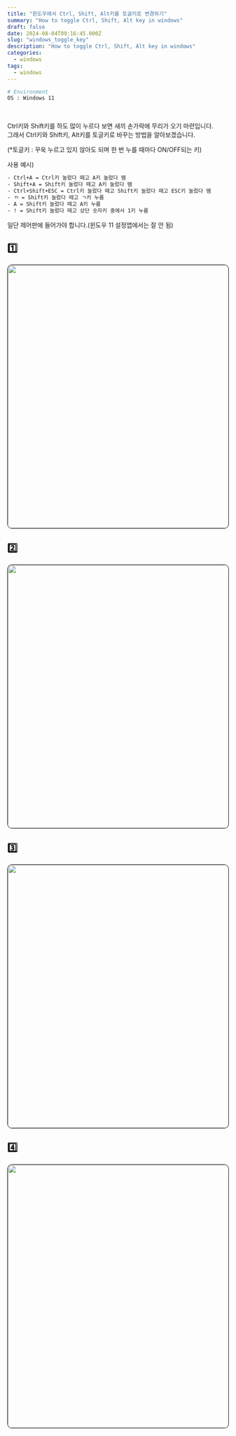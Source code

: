 ```yaml
---
title: "윈도우에서 Ctrl, Shift, Alt키를 토글키로 변경하기"
summary: "How to toggle Ctrl, Shift, Alt key in windows"
draft: false
date: 2024-08-04T09:16:45.000Z
slug: "windows_toggle_key"
description: "How to toggle Ctrl, Shift, Alt key in windows"
categories:
  - windows
tags:
  - windows
---
```


```bash
# Environment
OS : Windows 11
```
<br>

Ctrl키와 Shift키를 하도 많이 누르다 보면 새끼 손가락에 무리가 오기 마련입니다.  
그래서 Ctrl키와 Shift키, Alt키를 토글키로 바꾸는 방법을 알아보겠습니다.  
  
(*토글키 : 꾸욱 누르고 있지 않아도 되며 한 번 누를 때마다 ON/OFF되는 키)  

사용 예시)

```bash
- Ctrl+A = Ctrl키 눌렀다 떼고 A키 눌렀다 뗌
- Shift+A = Shift키 눌렀다 떼고 A키 눌렀다 뗌
- Ctrl+Shift+ESC = Ctrl키 눌렀다 떼고 Shift키 눌렀다 떼고 ESC키 눌렀다 뗌
- ㄲ = Shift키 눌렀다 떼고 ㄱ키 누름
- A = Shift키 눌렀다 떼고 A키 누름
- ! = Shift키 눌렀다 떼고 상단 숫자키 중에서 1키 누름
```

일단 제어판에 들어가야 합니다.(윈도우 11 설정앱에서는 잘 안 됨)

## 1️⃣
<img style='border:1px solid #000000; border-radius: 10px' src="/../../images/2024/2024-08-04_1_windows_toggle_key/1.jpg" width="600">

## 2️⃣
<img style='border:1px solid #000000; border-radius: 10px' src="/../../images/2024/2024-08-04_1_windows_toggle_key/2.jpg" width="600">

## 3️⃣
<img style='border:1px solid #000000; border-radius: 10px' src="/../../images/2024/2024-08-04_1_windows_toggle_key/3.jpg" width="600">

## 4️⃣
<img style='border:1px solid #000000; border-radius: 10px' src="/../../images/2024/2024-08-04_1_windows_toggle_key/4.jpg" width="600">